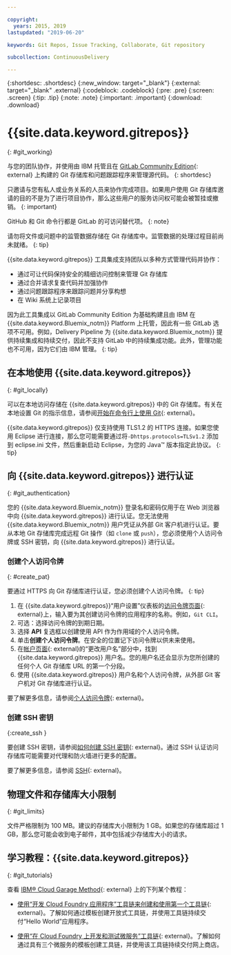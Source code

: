 ```yaml
---

copyright:
  years: 2015, 2019
lastupdated: "2019-06-20"

keywords: Git Repos, Issue Tracking, Collaborate, Git repository

subcollection: ContinuousDelivery

---
```


{:shortdesc: .shortdesc}
{:new_window: target="_blank"}
{:external: target="_blank" .external}
{:codeblock: .codeblock}
{:pre: .pre}
{:screen: .screen}
{:tip: .tip}
{:note: .note}
{:important: .important}
{:download: .download}

# {{site.data.keyword.gitrepos}}
{: #git_working}

与您的团队协作，并使用由 IBM 托管且在 [GitLab Community Edition](https://about.gitlab.com/){: external} 上构建的 Git 存储库和问题跟踪程序来管理源代码。
{: shortdesc}

只邀请与您有私人或业务关系的人员来协作完成项目。如果用户使用 Git 存储库邀请的目的不是为了进行项目协作，那么这些用户的服务访问权可能会被暂挂或撤销。
{: important}

GitHub 和 Git 命令行都是 GitLab 的可访问替代项。
{: note}

请勿将文件或问题中的监管数据存储在 Git 存储库中。监管数据的处理过程目前尚未就绪。
{: tip}

{{site.data.keyword.gitrepos}} 工具集成支持团队以多种方式管理代码并协作：
   * 通过可让代码保持安全的精细访问控制来管理 Git 存储库
   * 通过合并请求复查代码并加强协作
   * 通过问题跟踪程序来跟踪问题并分享构想
   * 在 Wiki 系统上记录项目

因为此工具集成以 GitLab Community Edition 为基础构建且由 IBM 在 {{site.data.keyword.Bluemix_notm}} Platform 上托管，因此有一些 GitLab 选项不可用。例如，Delivery Pipeline 为 {{site.data.keyword.Bluemix_notm}} 提供持续集成和持续交付，因此不支持 GitLab 中的持续集成功能。此外，管理功能也不可用，因为它们由 IBM 管理。
{: tip}


## 在本地使用 {{site.data.keyword.gitrepos}}
{: #git_locally}

可以在本地访问存储在 {{site.data.keyword.gitrepos}} 中的 Git 存储库。有关在本地设置 Git 的指示信息，请参阅[开始在命令行上使用 Git](https://us-south.git.cloud.ibm.com/help/gitlab-basics/start-using-git){: external}。

{{site.data.keyword.gitrepos}} 仅支持使用 TLS1.2 的 HTTPS 连接。如果您使用 Eclipse 进行连接，那么您可能需要通过将`-Dhttps.protocols=TLSv1.2` 添加到 eclipse.ini 文件，然后重新启动 Eclipse，为您的 Java&trade; 版本指定此协议。
{: tip}

## 向 {{site.data.keyword.gitrepos}} 进行认证
{: #git_authentication}

您的 {{site.data.keyword.Bluemix_notm}} 登录名和密码仅用于在 Web 浏览器中向 {{site.data.keyword.gitrepos}} 进行认证。您无法使用 {{site.data.keyword.Bluemix_notm}} 用户凭证从外部 Git 客户机进行认证。要从本地 Git 存储库完成远程 Git 操作（如 `clone` 或 `push`），您必须使用个人访问令牌或 SSH 密钥，向 {{site.data.keyword.gitrepos}} 进行认证。

### 创建个人访问令牌
{: #create_pat}

要通过 HTTPS 向 Git 存储库进行认证，您必须创建个人访问令牌。
{: tip}

1. 在 {{site.data.keyword.gitrepos}}“用户设置”仪表板的[访问令牌页面](https://us-south.git.cloud.ibm.com/profile/personal_access_tokens){: external}上，输入要为其创建访问令牌的应用程序的名称。例如，`Git CLI`。
1. 可选：选择访问令牌的到期日期。
1. 选择 **API** 复选框以创建使用 API 作为作用域的个人访问令牌。
1. 单击**创建个人访问令牌**。在安全的位置记下访问令牌以供未来使用。
1. 在[帐户页面](https://us-south.git.cloud.ibm.com/profile/account){: external}的“更改用户名”部分中，找到 {{site.data.keyword.gitrepos}} 用户名。您的用户名还会显示为您所创建的任何个人 Git 存储库 URL 的第一个分段。
1. 使用 {{site.data.keyword.gitrepos}} 用户名和个人访问令牌，从外部 Git 客户机对 Git 存储库进行认证。

要了解更多信息，请参阅[个人访问令牌](https://us-south.git.cloud.ibm.com/help/api/README.html#personal-access-tokens){: external}。

### 创建 SSH 密钥  
{:create_ssh }

要创建 SSH 密钥，请参阅[如何创建 SSH 密钥](https://us-south.git.cloud.ibm.com/help/gitlab-basics/create-your-ssh-keys){: external}。通过 SSH 认证访问存储库可能需要对代理和防火墙进行更多的配置。

要了解更多信息，请参阅 [SSH](https://us-south.git.cloud.ibm.com/help/ssh/README){: external}。

## 物理文件和存储库大小限制
{: #git_limits}

文件严格限制为 100 MB。建议的存储库大小限制为 1 GB。如果您的存储库超过 1 GB，那么您可能会收到电子邮件，其中包括减少存储库大小的请求。

## 学习教程：{{site.data.keyword.gitrepos}}
{: #git_tutorials}

查看 [IBM&reg; Cloud Garage Method](https://www.ibm.com/cloud/garage){: external} 上的下列某个教程：

  * [使用“开发 Cloud Foundry 应用程序”工具链来创建和使用第一个工具链](https://www.ibm.com/cloud/garage/tutorials/introduce-develop-cloud-foundry-app-toolchain){: external}。了解如何通过模板创建开放式工具链，并使用工具链持续交付“Hello World”应用程序。

  * [使用“在 Cloud Foundry 上开发和测试微服务”工具链](https://www.ibm.com/cloud/garage/tutorials/use-develop-test-microservices-on-cloud-foundry-toolchain){: external}。了解如何通过具有三个微服务的模板创建工具链，并使用该工具链持续交付网上商店。
